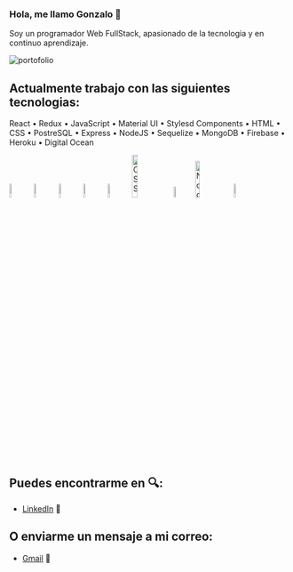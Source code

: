 ### Hola, me llamo Gonzalo :wave:
  Soy un programador Web FullStack, apasionado de la tecnologia y en continuo aprendizaje.
  
![portofolio](https://www.abc.net.au/news/image/8811354-3x2-940x627.png)
## Actualmente trabajo con las siguientes tecnologias: 
<p>React • Redux • JavaScript •  Material UI •  Stylesd Components • HTML •  CSS • PostreSQL • Express • NodeJS • Sequelize • MongoDB • Firebase • Heroku • Digital Ocean</p>
<div diplay="flex">
<img width="8%" alt="React" src="https://user-images.githubusercontent.com/82492849/127186826-fa23931b-dca7-46db-b33d-4caf6afd984c.png" />
<img width="8%" alt="Redux" src="https://user-images.githubusercontent.com/82492849/127186837-dd9080f1-f335-4c9e-a330-041332a4905a.png" />
<img width="8%" alt="JavaScript" src="https://user-images.githubusercontent.com/82492849/127186839-fded5ee4-3581-419d-aeab-9b4883453980.png" />
<img width="8%" alt="Material UI" src="https://user-images.githubusercontent.com/82492849/127186841-ff8cd6f5-fe7b-4430-a136-d80f4fa7cae7.png" />
<img width="8%" alt="HTML" src="https://upload.wikimedia.org/wikipedia/commons/thumb/6/61/HTML5_logo_and_wordmark.svg/230px-HTML5_logo_and_wordmark.svg.png" />
<img width="14%" alt="CSS" src="http://1000marcas.net/wp-content/uploads/2021/02/CSS-Logo.png" />
<img width="7%" alt="postgreSQL" src="https://user-images.githubusercontent.com/82492849/127188901-1886ca46-c80f-4d3f-8f94-48c57f94369d.png" />
<img width="13%" alt="Node Express" src="https://miro.medium.com/max/365/1*Jr3NFSKTfQWRUyjblBSKeg.png" />
<img width="8%" alt="Sequelize" src="https://user-images.githubusercontent.com/82492849/127190950-c9023b24-1d27-4502-9c39-b84915a667ae.png" />
</div>
  
## Puedes encontrarme en :mag::
- [LinkedIn](https://www.linkedin.com/in/gonzalo-sebastian-lagioia/) :briefcase:


## O enviarme un mensaje a mi correo:

- [Gmail](mailto:gonzalolagioia@gmail.com) 📧


